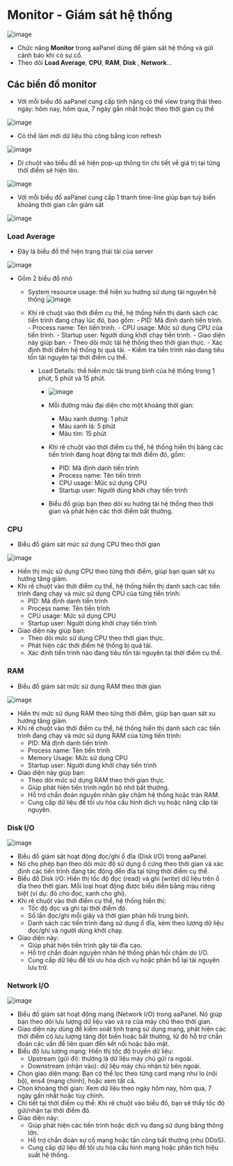 # Monitor - Giám sát hệ thống

![image](https://github.com/user-attachments/assets/37130dd3-9672-42c1-82f7-5ae818c437cc)

- Chức năng **Monitor** trong aaPanel dùng để giám sát hệ thống và gửi cảnh báo khi có sự cố. 
- Theo dõi **Load Average**, **CPU**, **RAM**, **Disk** , **Network**...

## Các biển đồ monitor 
- Với mỗi biểu đồ aaPanel cung cấp tính năng có thể view trạng thái theo ngày: hôm nay, hôm qua, 7 ngày gần nhất hoặc theo thời gian cụ thể 

![image](https://github.com/user-attachments/assets/940609a9-a280-40c8-877b-af72a01c6e6a)

- Có thể làm mới dữ liệu thủ công bằng icon refresh 

![image](https://github.com/user-attachments/assets/94a2caa5-0e4e-4e26-acd2-c77cee48bea6)

- Di chuột vào biểu đồ sẽ hiện pop-up thông tin chi tiết về giá trị tại từng thời điểm sẽ hiện lên. 

![image](https://github.com/user-attachments/assets/e78bf8c9-d90a-4d7c-84a3-110ae410d3ef)

- Với mỗi biểu đồ aaPanel cung cấp 1 thanh time-line giúp bạn tuỳ biến khoảng thời gian cần giám sát 

![image](https://github.com/user-attachments/assets/a1e720b9-a394-49d9-b63a-4576fc6bdb2d)


### Load Average
- Đây là biểu đồ thể hiện trạng thái tải của server 

![image](https://github.com/user-attachments/assets/9aa24fcf-4bef-4734-92a3-a172c3e46a48)

- Gồm 2 biểu đồ nhỏ 
	- System resource usage: thể hiện xu hướng sử dụng tài nguyên hệ thống 
![image](https://github.com/user-attachments/assets/4fc30e79-44fb-4946-8828-8019a40d79bc)

  - Khi rê chuột vào thời điểm cụ thể, hệ thống hiển thị danh sách các tiến trình đang chạy lúc đó, bao gồm:
			- PID: Mã định danh tiến trình.
			- Process name: Tên tiến trình.
			- CPU usage: Mức sử dụng CPU của tiến trình.
			- Startup user: Người dùng khởi chạy tiến trình.
		- Giao diện này giúp bạn:
			- Theo dõi mức tải hệ thống theo thời gian thực.
			- Xác định thời điểm hệ thống bị quá tải.
			- Kiểm tra tiến trình nào đang tiêu tốn tài nguyên tại thời điểm cụ thể.
	- Load Details: thể hiển mức tải trung bình của hệ thống trong 1 phút, 5 phút và 15 phút.
		- ![image](https://github.com/user-attachments/assets/2b22b9ff-6730-46ef-afc4-5785237723e2)

		- Mỗi đường màu đại diện cho một khoảng thời gian:
			- Màu xanh dương: 1 phút
			- Màu xanh lá: 5 phút
			- Màu tím: 15 phút
		- Khi rê chuột vào thời điểm cụ thể, hệ thống hiển thị bảng các tiến trình đang hoạt động tại thời điểm đó, gồm:
			- PID: Mã định danh tiến trình
			- Process name: Tên tiến trình
			- CPU usage: Mức sử dụng CPU
			- Startup user: Người dùng khởi chạy tiến trình
		- Biểu đồ giúp bạn theo dõi xu hướng tải hệ thống theo thời gian và phát hiện các thời điểm bất thường.

### CPU 
- Biểu đồ giám sát mức sử dụng CPU theo thời gian 

![image](https://github.com/user-attachments/assets/16df6e64-72b9-41ad-828a-03aa2e6c6357)

- Hiển thị mức sử dụng CPU theo từng thời điểm, giúp bạn quan sát xu hướng tăng giảm.
- Khi rê chuột vào thời điểm cụ thể, hệ thống hiển thị danh sách các tiến trình đang chạy và mức sử dụng CPU của từng tiến trình:
	- PID: Mã định danh tiến trình
	- Process name: Tên tiến trình
	- CPU usage: Mức sử dụng CPU
	- Startup user: Người dùng khởi chạy tiến trình
- Giao diện này giúp bạn:
	- Theo dõi mức sử dụng CPU theo thời gian thực.
	- Phát hiện các thời điểm hệ thống bị quá tải.
	- Xác định tiến trình nào đang tiêu tốn tài nguyên tại thời điểm cụ thể.

### RAM 
- Biểu đồ giám sát mức sử dụng RAM theo thời gian 

![image](https://github.com/user-attachments/assets/b75e38d1-c786-4ea2-a51c-e7f007e3ab6f)

- Hiển thị mức sử dụng RAM theo từng thời điểm, giúp bạn quan sát xu hướng tăng giảm.
- Khi rê chuột vào thời điểm cụ thể, hệ thống hiển thị danh sách các tiến trình đang chạy và mức sử dụng RAM của từng tiến trình:
	- PID: Mã định danh tiến trình
	- Process name: Tên tiến trình
	- Memory Usage: Mức sử dụng CPU
	- Startup user: Người dùng khởi chạy tiến trình
- Giao diện này giúp bạn:
	- Theo dõi mức sử dụng RAM  theo thời gian thực.
	- Giúp phát hiện tiến trình ngốn bộ nhớ bất thường.
	- Hỗ trợ chẩn đoán nguyên nhân gây chậm hệ thống hoặc tràn RAM.
	- Cung cấp dữ liệu để tối ưu hóa cấu hình dịch vụ hoặc nâng cấp tài nguyên.

### Disk I/O 
![image](https://github.com/user-attachments/assets/e786bc49-547d-4373-aeee-96fa524e10fb)

- Biểu đồ giám sát hoạt động đọc/ghi ổ đĩa (Disk I/O) trong aaPanel.
- Nó cho phép bạn theo dõi mức độ sử dụng ổ cứng theo thời gian và xác định các tiến trình đang tác động đến đĩa tại từng thời điểm cụ thể.
- Biểu đồ Disk I/O: Hiển thị tốc độ đọc (read) và ghi (write) dữ liệu trên ổ đĩa theo thời gian. Mỗi loại hoạt động được biểu diễn bằng màu riêng biệt (ví dụ: đỏ cho đọc, xanh cho ghi).
- Khi rê chuột vào thời điểm cụ thể, hệ thống hiển thị:
	- Tốc độ đọc và ghi tại thời điểm đó.
	- Số lần đọc/ghi mỗi giây và thời gian phản hồi trung bình.
	- Danh sách các tiến trình đang sử dụng ổ đĩa, kèm theo lượng dữ liệu đọc/ghi và người dùng khởi chạy.
- Giao diện này: 
	- Giúp phát hiện tiến trình gây tải đĩa cao.
	- Hỗ trợ chẩn đoán nguyên nhân hệ thống phản hồi chậm do I/O.
	- Cung cấp dữ liệu để tối ưu hóa dịch vụ hoặc phân bổ lại tài nguyên lưu trữ.

### Network I/O 
![image](https://github.com/user-attachments/assets/7675fee3-673c-42b7-8768-cd0cd4b075d7)
- Biểu đồ giám sát hoạt động mạng (Network I/O) trong aaPanel. Nó giúp bạn theo dõi lưu lượng dữ liệu vào và ra của máy chủ theo thời gian. 
- Giao diện này dùng để kiểm soát tình trạng sử dụng mạng, phát hiện các thời điểm có lưu lượng tăng đột biến hoặc bất thường, từ đó hỗ trợ chẩn đoán các vấn đề liên quan đến kết nối hoặc bảo mật.
- Biểu đồ lưu lượng mạng: Hiển thị tốc độ truyền dữ liệu:
	- Upstream (gửi đi): thường là dữ liệu máy chủ gửi ra ngoài.
	- Downstream (nhận vào): dữ liệu máy chủ nhận từ bên ngoài.
- Chọn giao diện mạng: Bạn có thể lọc theo từng card mạng như lo (nội bộ), ens4 (mạng chính), hoặc xem tất cả.
- Chọn khoảng thời gian: Xem dữ liệu theo ngày hôm nay, hôm qua, 7 ngày gần nhất hoặc tùy chỉnh.
- Chi tiết tại thời điểm cụ thể: Khi rê chuột vào biểu đồ, bạn sẽ thấy tốc độ gửi/nhận tại thời điểm đó.
- Giao diện này: 
	- Giúp phát hiện các tiến trình hoặc dịch vụ đang sử dụng băng thông lớn.
	- Hỗ trợ chẩn đoán sự cố mạng hoặc tấn công bất thường (như DDoS).
	- Cung cấp dữ liệu để tối ưu hóa cấu hình mạng hoặc phân tích hiệu suất hệ thống.
